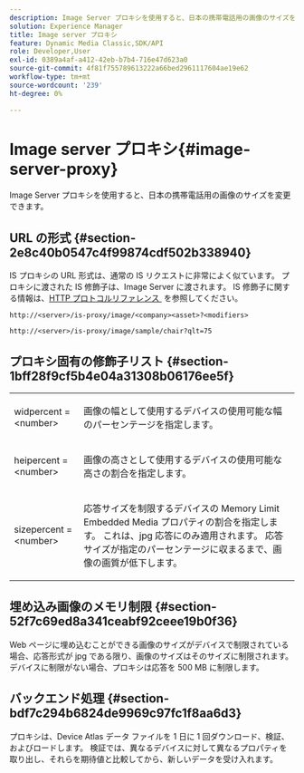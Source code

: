 ```yaml
---
description: Image Server プロキシを使用すると、日本の携帯電話用の画像のサイズを変更できます。
solution: Experience Manager
title: Image server プロキシ
feature: Dynamic Media Classic,SDK/API
role: Developer,User
exl-id: 0389a4af-a412-42eb-b7b4-716e47d623a0
source-git-commit: 4f81f755789613222a66bed2961117604ae19e62
workflow-type: tm+mt
source-wordcount: '239'
ht-degree: 0%

---
```


# Image server プロキシ{#image-server-proxy}

Image Server プロキシを使用すると、日本の携帯電話用の画像のサイズを変更できます。

## URL の形式 {#section-2e8c40b0547c4f99874cdf502b338940}

IS プロキシの URL 形式は、通常の IS リクエストに非常によく似ています。 プロキシに渡された IS 修飾子は、Image Server に渡されます。 IS 修飾子に関する情報は、[HTTP プロトコルリファレンス &#x200B;](../../is-api/http-ref/image-serving-api-ref/c-http-protocol-reference/c-introduction/c-introduction.md#concept-dbbd5241bc6248ad9b9d7f6c635c311e) を参照してください。

`http://<server>/is-proxy/image/<company><asset>?<modifiers>`

`http://<server>/is-proxy/image/sample/chair?qlt=75`

## プロキシ固有の修飾子リスト {#section-1bff28f9cf5b4e04a31308b06176ee5f}

<table id="simpletable_40C1DFB183B54A79BCF65D51ED480CE0"> 
 <tr class="strow"> 
  <td class="stentry"> <p><span class="codeph"> widpercent = &lt;number&gt;</span> </p></td> 
  <td class="stentry"> <p>画像の幅として使用するデバイスの使用可能な幅のパーセンテージを指定します。 </p></td> 
 </tr> 
 <tr class="strow"> 
  <td class="stentry"> <p><span class="codeph"> heipercent = &lt;number&gt;</span> </p></td> 
  <td class="stentry"> <p>画像の高さとして使用するデバイスの使用可能な高さの割合を指定します。 </p></td> 
 </tr> 
 <tr class="strow"> 
  <td class="stentry"> <p><span class="codeph"> sizepercent = &lt;number&gt;</span> </p></td> 
  <td class="stentry"> <p>応答サイズを制限するデバイスの Memory Limit Embedded Media プロパティの割合を指定します。 これは、jpg 応答にのみ適用されます。 応答サイズが指定のパーセンテージに収まるまで、画像の画質が低下します。 </p></td> 
 </tr> 
</table>

## 埋め込み画像のメモリ制限 {#section-52f7c69ed8a341ceabf92ceee19b0f36}

Web ページに埋め込むことができる画像のサイズがデバイスで制限されている場合、応答形式が jpg である限り、画像のサイズはそのサイズに制限されます。 デバイスに制限がない場合、プロキシは応答を 500 MB に制限します。

## バックエンド処理 {#section-bdf7c294b6824de9969c97fc1f8aa6d3}

プロキシは、Device Atlas データ ファイルを 1 日に 1 回ダウンロード、検証、およびロードします。 検証では、異なるデバイスに対して異なるプロパティを取り出し、それらを期待値と比較してから、新しいデータを受け入れます。
